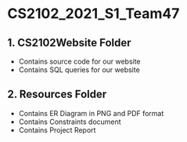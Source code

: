 # CS2102_2021_S1_Team47

## 1. CS2102Website Folder
- Contains source code for our website
- Contains SQL queries for our website

## 2. Resources Folder
- Contains ER Diagram in PNG and PDF format
- Contains Constraints document
- Contains Project Report

